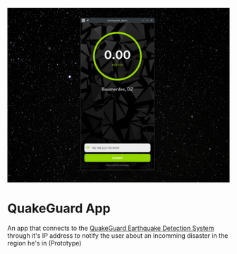 ![screen](docs/Screenshot_20250121_160144.png)
# QuakeGuard App

An app that connects to the <a href="https://github.com/zaqks/QuakeGuard">QuakeGuard Earthquake Detection System</a> through it's IP address to notify the user about an incomming disaster in the region he's in (Prototype)

